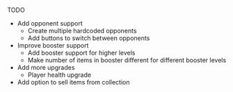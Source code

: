TODO

* Add opponent support
  * Create multiple hardcoded opponents
  * Add buttons to switch between opponents
* Improve booster support
  * Add booster support for higher levels
  * Make number of items in booster different for different booster levels
* Add more upgrades
  * Player health upgrade
* Add option to sell items from collection
